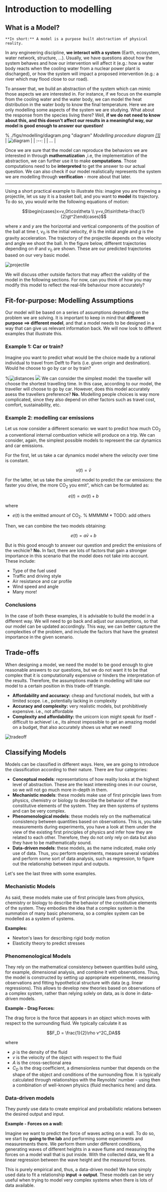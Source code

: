 # Introduction to modelling

## What is a Model?

```{note}
**In short:** A model is a purpose built abstraction of physical reality.
```

In any engineering discipline, **we interact with a system** (Earth, ecosystem, water network, structure, …). Usually, we have questions about how the system behaves and how our intervention will affect it (e.g.: how a water body reacts when the cooling water from a nuclear power plant is discharged), or how the system will impact a proposed intervention (e.g.: a river which may flood close to our road). 

To answer that, we build an abstraction of the system which can mimic those aspects we are interested in. For instance, if we focus on the example from the cooling water and the water body, we can model the heat distribution in the water body to know the final temperature. Here we are only modelling some aspects of the system we are studying. What about the response from the species living there? Well, **if we do not need to know about this, and this doesn't affect our results in a meaningful way, our model is good enough to answer our question!**

% ./figs/modelling/diagram.png "diagram" *Modelling procedure diagram [[1]](https://schoolbag.info/mathematics/numbers/103.html)*
| ![diagram](https://files.mude.citg.tudelft.nl/replacement.svg) |
| :--: |
| ... |

Once we are sure that the model can reproduce the behaviors we are interested in through **mathematization** ,i.e, the implementation of the abstraction, we can further use it to make **computations**. Those computations need to be **interpreted** to get the answer to our actual question. We can also check if our model realistically represents the system we are modelling through **verification** - more about that later.

***

Using a short practical example to illustrate this: imagine you are throwing a projectile, let us say it is a basket ball, and you want to **model** its trajectory. To do so, you would write the following equations of motion:

$$\begin{cases}x=v_0t\cos\theta \\ y=v_0t\sin\theta-\frac{1}{2}gt^2\end{cases}$$

where $x$ and $y$ are the horizontal and vertical components of the position of the ball at time $t$, $v_0$ is the initial velocity, $\theta$ is the initial angle and $g$ is the gravity acceleration. The trajectory of the projectile depends on the velocity and angle we shoot the ball. In the figure below, different trajectories depending on $\theta$ and $v_0$ are shown. These are our predicted trajectories based on our very basic model.

![projectile](https://files.mude.citg.tudelft.nl/projectile.png)

We will discuss other outside factors that may affect the validity of the model in the following sections. For now, can you think of how you may modify this model to reflect the real-life behaviour more accurately?

## Fit-for-purpose: Modelling Assumptions

Our model will be based on a series of assumptions depending on the problem we are solving. It is important to keep in mind that **different purpose $\implies$ different model**, and that a model needs to be designed in a way that can give us relevant information back. We will now look to different examples that illustrate this.

### Example 1: Car or train?

Imagine you want to predict what would be the choice made by a rational individual to travel from Delft to Paris (i.e. given origin and destination). Would he choose to go by car or by train?

%![distances](https://files.mude.citg.tudelft.nl/distances.png "distances")
![](https://files.mude.citg.tudelft.nl/replacement.svg)
We can consider the simplest model: the traveller will choose the shortest travelling time. In this case, according to our model, the traveller will choose to go by car. However, does this model accurately asess the travellers preference? **No.** Modelling people choices is way more complicated, since they also depend on other factors such as travel cost, comfort, sustainability, etc.

### Example 2: modelling car emissions

Let us now consider a different scenario: we want to predict how much $\text{CO}_2$ a conventional internal combustion vehicle will produce on a trip. We can consider, again, the simplest possible models to represent the car dynamics and car emissions. 

For the first, let us take a car dynamics model where the velocity over time is constant. 

$$
v(t) = \bar{v}
$$

For the latter, let us take the simplest model to predict the car emissions: the faster you drive, the more $\text{CO}_2$ you emit", which can be formulated as:

$$e(t) = av(t)+b$$

where
* $e(t)$ is the emitted amount of $\text{CO}_2$.
% MMMMM * TODO: add others

Then, we can combine the two models obtaining:

$$e(t) = a\bar{v}+b$$

But is this good enough to answer our question and predict the emissions of the vechicle? **No.** In fact, there are lots of factors that gain a stronger importance in this scenario that the model does not take into account. These include:

* Type of the fuel used
* Traffic and driving style
* Air resistance and car profile
* Wind speed and angle
* Many more!


### Conclusions
In the case of both these examples, it is advisable to build the model in a different way. We will need to go back and adjust our assumptions, so that our model can be updated accordingly. This way, we can better capture the complexities of the problem, and include the factors that have the greatest importance in the given scenario. 

## Trade-offs
 When designing a model, we need the model to be good enough to give reasonable answers to our questions, but we do not want it to be that complex that it is computationally expensive or hinders the interpretation of the results. Therefore, the assumptions made in modelling will take our model to a certain position in this trade-off triangle.

* **Affordability and accuracy:** cheap and functional models, but with a limited scope. i.e., potentially lacking in complexity
* **Accuracy and complexity:** very realistic models, but prohibitively expensive. i.e., not affordable
* **Complexity and affordability:** the unicorn icon might speak for itself - difficult to achieve! i.e., its almost impossible to get an amazing model on a budget, that also accurately shows us what we need!

![tradeoff](https://files.mude.citg.tudelft.nl/tradeoff.png "tradeoff")

## Classifying Models

Models can be classified in different ways. Here, we are going to introduce the classification according to their nature. There are four categories:

* **Conceptual models**: representations of how reality looks at the highest level of abstraction. These are the least interesting ones in our course, so we will not go much more in-depth in them. 
* **Mechanistic models**: these models make use of first principle laws from physics, chemistry or biology to describe the behavior of the constitutive elements of the system. They are then systems of systems and can be very complex.
* **Phenomenological models**: these models rely on the mathematical consistency between quantities based on observations. This is, you take measurements during experiments, you have a look at them under the view of the existing first principles of physics and infer how they are related to each other. Therefore, they do not only rely on data but also they have to be mathematically sound.
* **Data-driven models**: these models, as the name indicated, make only use of data. Thus, you perform experiments, measure several variables and perform some sort of data analysis, such as regression, to figure out the relationship between input and outputs. 

Let's see the last three with some examples.
### Mechanistic Models

As said, these models make use of first principle laws from physics, chemistry or biology to describe the behavior of the constitutive elements of the system. They embodies the idea that a complex system is the summation of many basic phenomena, so a complex system can be modelled as a system of systems.

**Examples:**
* Newton's laws for describing rigid body motion
* Elasticity theory to predict stresses

### Phenomenological Models

They rely on the mathematical consistency between quantities build using, for example, dimensional analysis, and combine it with observations. Thus, the model is constructed by setting up appropriate experiments, measuring observations and fitting hypothetical structure with data (e.g. linear regressions). This allows to develop new theories based on observations of a complex system, rather than relying solely on data, as is done in data-driven models. 

**Example - Drag Forces:**

The drag force is the force that appears in an object which moves with respect to the surrounding fluid. We typically calculate it as

$$F_D = \frac{1}{2}\rho v^2C_DA$$

where

* $\rho$ is the density of the fluid
* $v$ is the velocity of the object with respect to the fluid
* $A$ is the cross-sectional area
* $C_D$ is the drag coefficient, a dimensionless number that depends on the shape of the object and conditions of the surrounding flow. It is typically calculated through relationships with the Reynolds' number - using then a combination of well-known physics (fluid mechanics here) and data.

### Data-driven models

They purely use data to create empirical and probabilistic relations between the desired output and input.

**Example - Forces on a wall:**

Imagine we want to predict the force of waves acting on a wall. To do so, we start by **going to the lab** and performing some experiments and measurements there. We perform them under different conditions, generating waves of different heights in a wave flume and measuring the forces on a model wall that is put inside. With the collected data, we fit a linear regression between the wave height and the measured forces. 

This is purely empirical and, thus, a data-driven model! We have simply used data to fit a relationship **input -> output**. These models can be very useful when trying to model very complex systems when there is lots of data available.

